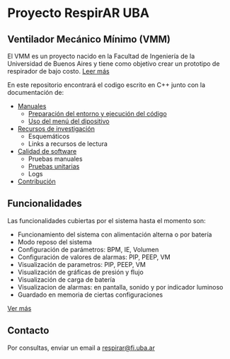 # Proyecto RespirAR UBA

## Ventilador Mecánico Mínimo (VMM)
El VMM es un proyecto nacido en la Facultad de Ingeniería de la Universidad de Buenos Aires y tiene como objetivo crear un prototipo de respirador de bajo costo. [Leer más](https://)

En este repositorio encontrará el codigo escrito en C++ junto con la documentación de:
- [Manuales](docs/manuals)
  - [Preparación del entorno y ejecución del código](docs/manuals/development/README.md)
  - [Uso del menú del dipositivo](docs/manuals/menu/README.md)
- [Recursos de investigación](docs/resources/README.md)
  - Esquemáticos
  - Links a recursos de lectura
- [Calidad de software](docs/test/README.md)
  - Pruebas manuales
  - [Pruebas unitarias](docs/test/unit_tests.md)
  - Logs
- [Contribución](docs/contributing/README.md)

## Funcionalidades

Las funcionalidades cubiertas por el sistema hasta el momento son:
- Funcionamiento del sistema con alimentación alterna o por batería
- Modo reposo del sistema
- Configuración de parámetros: BPM, IE, Volumen
- Configuración de valores de alarmas: PIP, PEEP, VM
- Visualización de parametros: PIP, PEEP, VM
- Visualización de gráficas de presión y flujo
- Visualización de carga de batería
- Visualizacion de alarmas: en pantalla, sonido y por indicador luminoso
- Guardado en memoria de ciertas configuraciones

[Ver más](http://masinfo)

## Contacto

Por consultas, enviar un email a [respirar@fi.uba.ar](mailto:respirar@fi.uba.ar?subject=[RespirAR])
